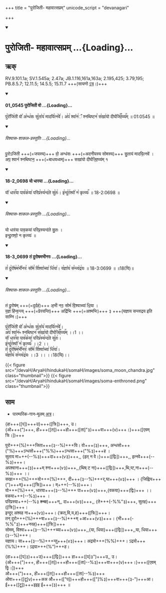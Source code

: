 +++
title = "पुरोजिती- महावात्सप्रम्"
unicode_script = "devanagari"

+++
<div class="js_include" includetitle="false" newlevelforh1="1" unfilled url="/vedAH_sAma/paravastu-sAma/devaH/somaH/purojitI-vo-mahAvAtsapram/">
<details open><summary><h1>पुरोजिती- महावात्सप्रम् ...{Loading}...</h1></summary>

## ऋक्
RV.9.101.1a; SV.1.545a; 2.47a; JB.1.116,161a,163a; 2.195,425; 3.79,195; PB.8.5.7; 12.11.5; 14.5.5; 15.11.7 +++(सायणो [ऽत्र](https://archive.org/stream/RgVedaWithSayanasCommentaryPart4/rv_sayanabhasya_part4#page/n339/mode/2up&sa=D&ust=1542425956295000)।)+++

<div class="js_include" includetitle="false" newlevelforh1="3" unfilled="" url="/vedAH_sAma/kauthumam/saMhitA/vishvAsa-prastutiH/1_pUrvArchikaH/6/2/01_0545_purojitI_vo.md">
<details open><summary><h4>01_0545 पुरोजिती वो ...{Loading}...</h4></summary>

पु꣣रो꣡जि꣢ती वो꣣ अ꣡न्ध꣢सः सु꣣ता꣡य꣢ मादयि꣣त्न꣡वे꣢। अ꣢प꣣ श्वा꣡न꣢ँ श्नथिष्टन꣣ स꣡खा꣢यो दीर्घजि꣣꣬ह्व्य꣢꣯म् ॥ 01:0545 ॥

<div class="js_include" newlevelforh1="2" title="विश्वास-शाकल-प्रस्तुतिः" unfilled="" url="/vedAH_Rk/shAkalam/saMhitA/vishvAsa-prastutiH/09/101/01_purojitI_vo.md">
<details open><summary><h6>विश्वास-शाकल-प्रस्तुतिः ...{Loading}...</h6></summary>


पु॒रोऽजि॑ती +++(=जयस्य)+++ वो॒ अन्ध॑सः +++(=अदनीयस्य सोमस्य)+++ सु॒ताय॑ मादयि॒त्नवे॑ ।  
अप॒ श्वानं॑ श्नथिष्टन॒ +++(=बाधयध्वम्)+++ सखा॑यो दीर्घजि॒ह्व्य॑म् १   

</details>
</div>
</details>
</div>
<div class="js_include" includetitle="false" newlevelforh1="3" unfilled="" url="/vedAH_sAma/kauthumam/saMhitA/vishvAsa-prastutiH/4_uttarArchikaH/1/1/18-2_0698_yo_dhArayA.md">
<details open><summary><h4>18-2_0698 यो धारया ...{Loading}...</h4></summary>

यो꣡ धार꣢꣯या पाव꣣क꣡या꣢ परिप्र꣣स्य꣡न्द꣢ते सु꣣तः꣢। इ꣢न्दु꣣र꣢श्वो꣣ न꣡ कृत्व्यः꣢꣯ ॥ 18-2:0698 ॥

<div class="js_include" newlevelforh1="2" title="विश्वास-शाकल-प्रस्तुतिः" unfilled="" url="/vedAH_Rk/shAkalam/saMhitA/vishvAsa-prastutiH/09/101/02_yo_dhArayA.md">
<details open><summary><h6>विश्वास-शाकल-प्रस्तुतिः ...{Loading}...</h6></summary>


यो धार॑या पाव॒कया॑ परिप्र॒स्यन्द॑ते सु॒तः ।  
इन्दु॒रश्वो॒ न कृत्व्यः॑ ॥

</details>
</div>
</details>
</div>
<div class="js_include" includetitle="false" newlevelforh1="3" unfilled="" url="/vedAH_sAma/kauthumam/saMhitA/vishvAsa-prastutiH/4_uttarArchikaH/1/1/18-3_0699_taM_duroShamabhInaraH.md">
<details open><summary><h4>18-3_0699 तं दुरोषमभीनरः ...{Loading}...</h4></summary>

तं꣢ दु꣣रो꣡ष꣢म꣣भी꣡नरः꣣ सो꣡मं꣢ वि꣣श्वा꣡च्या꣢ धि꣣या꣢। य꣣ज्ञा꣡य꣢ स꣣न्त्व꣡द्र꣢यः ॥ 18-3:0699 ॥ ॥18(यि)॥

<div class="js_include" newlevelforh1="2" title="विश्वास-शाकल-प्रस्तुतिः" unfilled="" url="/vedAH_Rk/shAkalam/saMhitA/vishvAsa-prastutiH/09/101/03_taM_duroShamabhI.md">
<details open><summary><h6>विश्वास-शाकल-प्रस्तुतिः ...{Loading}...</h6></summary>



तं दु॒रोष॑म् +++(=दुर्दहं)+++ अ॒भी नरः॒ सोमं॑ वि॒श्वाच्या॑ धि॒या ।  
य॒ज्ञं हि॑न्व॒न्त्य् +++(=प्रेरयन्ति)+++ अद्रि॑भिः +++(=अश्मभिः)+++ ३ +++(यज्ञाय सन्त्वद्रय इति साम्नि।)+++

</details>
</div>
</details>
</div>  

पु꣣रो꣡जि꣢ती वो꣣ अ꣡न्ध꣢सः सु꣣ता꣡य꣢ मादयि꣣त्न꣡वे꣢।  
अ꣢प꣣ श्वा꣡न꣢ᳱ श्नथिष्टन꣣ स꣡खा꣢यो दीर्घजि꣣꣬ह्व्य꣢꣯म् ।।1 ।।  
यो꣡ धार꣢꣯या पाव꣣क꣡या꣢ परिप्र꣣स्य꣡न्द꣢ते सु꣣तः꣢।  
इ꣢न्दु꣣र꣢श्वो꣣ न꣡ कृत्व्यः꣢꣯ ।।2 ।।  
तं꣢ दु꣣रो꣡ष꣢म꣣भी꣡नरः꣣ सो꣡मं꣢ वि꣣श्वा꣡च्या꣢ धि꣣या꣢।  
य꣣ज्ञा꣡य꣢ स꣣न्त्व꣡द्र꣢यः ।।3 ।। ।।18(यि)।।

{{< figure src="/devaH/AryaH/hindukaH/somaH/images/soma_moon_chandra.jpg"  class="thumbnail">}}
{{< figure src="/devaH/AryaH/hindukaH/somaH/images/soma-enthroned.png"  class="thumbnail">}}


## साम

- पारम्परिक-गान-मूलम् [अत्र](https://sanskritdocuments.org/sites/pssramanujaswamy/AASHEERVACHANA%20SAAMAANI.pdf&sa=D&ust=1542425956296000)।
<div caption="रामानुजार्यः 1974 " class="audioEmbed" src="https://archive
.org/download/jaiminIya-sAma-gAna-paravastu-tradition-rAmAnuja/mahAvAtsapram.mp3"></div>
<div caption="गोपालार्यः 2015  " class="audioEmbed" src="https://archive
.org/download/jaiminIya-sAma-gAna-paravastu-tradition-gopAla-2015/mahAvAtsapram.mp3"></div>
<div caption="गोपालपवनयोर् अनुवचनम् 2015 1x" class="audioEmbed" src="https://archive
.org/download/jaiminIya-sAma-gAna-paravastu-tradition-anuvachanam-gopAla-pavana-2015/mahAvAtsapram.mp3"></div>
<div caption="गोपालपवनयोर् अनुवचनम् 2015 1.5x" class="audioEmbed" src="https://archive
.org/download/jaiminIya-sAma-gAna-paravastu-tradition-anuvachanam-gopAla-pavana-2015-150p-speed/mahAvAtsapram.mp3"></div>

{हा+++([प])+++उ}+++([त्रिः])+++,  उ।  
{ओ+++(")+++, हॊ+++([त])+++हो+++([ता]"३)+++वा+++(v)+++।}+++([एवम् त्रिः।])+++

पुरो+++(%)+++जिता+++(३--%)+++यि। वो+++(३)+++, अन्धसो+++("%)+++ऽन्धसो+++("%%)+++ऽन्धसा+++("%३)+++ह ।  
सुताय मा+++(--%३)+++दा+++(v३)+++,, {इत् न वे।}+++([द्विः])+++,, इत्नवे+++(--%३)+++।  
अपश्वाना+++(३)+++म् श्ना+++(v३)+++,,{थिष् ट ना}+++([द्विः])+++,थि,ष्ट,ना+++(--%३)+++ ।।  
सखा+++(%)+++यो+++(%)+++, दी+++(३--%)+++र्,घा+++(v३)+++ । {जिह्विय+++(")+++म्}+++([त्रिः])+++। म्+++(--%३)+++।  
यो+++(%)+++, धारया+++(३--%)+++ पा+++(v३)+++,{वकया}+++(द्विः)+++ ।। वकया+++(--%३)+++ ।  
परिप्रस्या+++(--%३ ~~श्न्या~~)+++न्,, दा+++(v३)+++,, {ते+++(-%%"३)+++, सुतह}+++([त्रिः])+++।  
इन्दुर् अश्वह ना+++(v३)+++। {क्रत्,वि,य,ह}+++([त्रिः])+++।  
तन्  दुरो+++(%)+++षा+++(३--%)+++म् +आ+++(v३)+++। {भी+++(-%%"३)+++नरह}+++([त्रिः])+++  
सोमम्, विश्वा+++(३--%)+++च्या+++(v३)+++,,{या, धिया}+++([द्विः])+++,,या, धिया+++(३--%)+++।  
यज्ञाय। सा+++(३--%)+++न्तु+++(v३)+++। अद्रयो+++(%%)+++। ऽद्रयो+++(%%)+++। ऽद्रया+++(%")+++ह।    

{हा+++([प]३)+++उ}+++([द्विः])+++ हा+++([प]३")+++उ,, उ।  
{ओ+++(")+++, हॊ+++([त])+++हो+++([ता]--%३)+++वा+++(v)+++।}+++([एवम् द्विः।])+++  
ओ+++(")+++, हॊ+++([त])+++हो+++([ता]--%३)+++  
ऒवा+++([टू]v)+++अअ औ+++(["प])+++हो+++(["]%३)+++वा+++(३-")+++आ।  
ई+++([टू])+++इइइ ई+++(३)+++ ॥
</details>
</div>